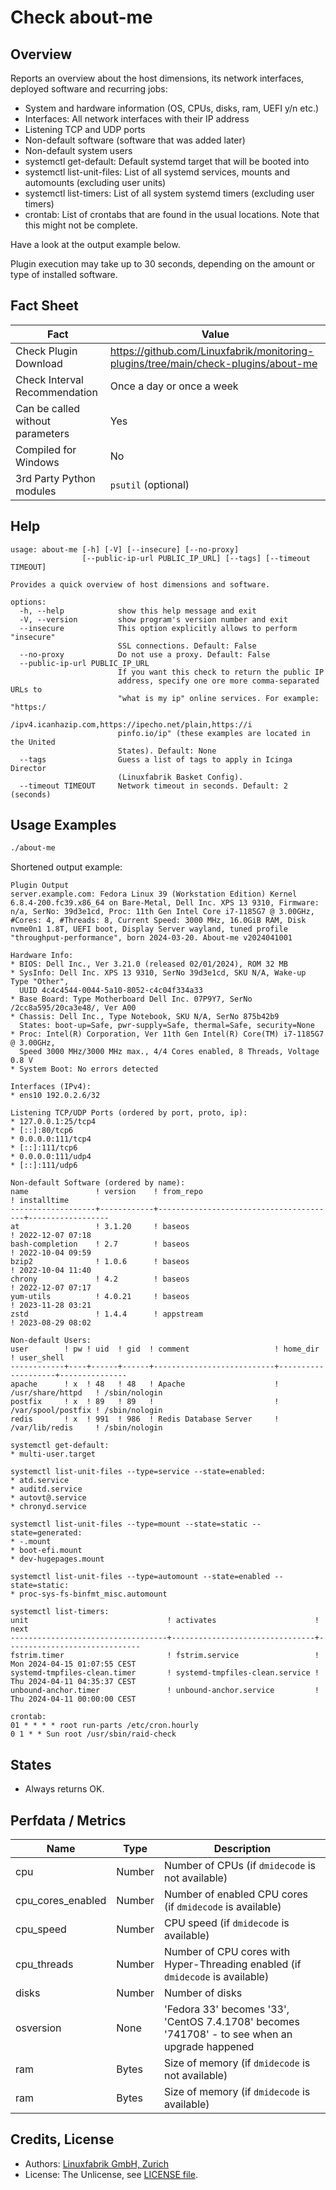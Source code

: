 # Check about-me

## Overview

Reports an overview about the host dimensions, its network interfaces, deployed software and recurring jobs:

* System and hardware information (OS, CPUs, disks, ram, UEFI y/n etc.)
* Interfaces: All network interfaces with their IP address
* Listening TCP and UDP ports
* Non-default software (software that was added later)
* Non-default system users
* systemctl get-default: Default systemd target that will be booted into
* systemctl list-unit-files: List of all systemd services, mounts and automounts (excluding user units)
* systemctl list-timers: List of all system systemd timers (excluding user timers)
* crontab: List of crontabs that are found in the usual locations. Note that this might not be complete.

Have a look at the output example below.

Plugin execution may take up to 30 seconds, depending on the amount or type of installed software.


## Fact Sheet

| Fact | Value |
|----|----|
| Check Plugin Download                 | <https://github.com/Linuxfabrik/monitoring-plugins/tree/main/check-plugins/about-me> |
| Check Interval Recommendation         | Once a day or once a week |
| Can be called without parameters      | Yes |
| Compiled for Windows                  | No |
| 3rd Party Python modules              | `psutil` (optional) |


## Help

```text
usage: about-me [-h] [-V] [--insecure] [--no-proxy]
                [--public-ip-url PUBLIC_IP_URL] [--tags] [--timeout TIMEOUT]

Provides a quick overview of host dimensions and software.

options:
  -h, --help            show this help message and exit
  -V, --version         show program's version number and exit
  --insecure            This option explicitly allows to perform "insecure"
                        SSL connections. Default: False
  --no-proxy            Do not use a proxy. Default: False
  --public-ip-url PUBLIC_IP_URL
                        If you want this check to return the public IP
                        address, specify one ore more comma-separated URLs to
                        "what is my ip" online services. For example: "https:/
                        /ipv4.icanhazip.com,https://ipecho.net/plain,https://i
                        pinfo.io/ip" (these examples are located in the United
                        States). Default: None
  --tags                Guess a list of tags to apply in Icinga Director
                        (Linuxfabrik Basket Config).
  --timeout TIMEOUT     Network timeout in seconds. Default: 2 (seconds)
```


## Usage Examples

```bash
./about-me
```

Shortened output example:

```text
Plugin Output
server.example.com: Fedora Linux 39 (Workstation Edition) Kernel 6.8.4-200.fc39.x86_64 on Bare-Metal, Dell Inc. XPS 13 9310, Firmware: n/a, SerNo: 39d3e1cd, Proc: 11th Gen Intel Core i7-1185G7 @ 3.00GHz, #Cores: 4, #Threads: 8, Current Speed: 3000 MHz, 16.0GiB RAM, Disk nvme0n1 1.8T, UEFI boot, Display Server wayland, tuned profile "throughput-performance", born 2024-03-20. About-me v2024041001

Hardware Info:
* BIOS: Dell Inc., Ver 3.21.0 (released 02/01/2024), ROM 32 MB
* SysInfo: Dell Inc. XPS 13 9310, SerNo 39d3e1cd, SKU N/A, Wake-up Type "Other",
  UUID 4c4c4544-0044-5a10-8052-c4c04f334a33
* Base Board: Type Motherboard Dell Inc. 07P9Y7, SerNo /2cc8a595/20ca3e48/, Ver A00
* Chassis: Dell Inc., Type Notebook, SKU N/A, SerNo 875b42b9
  States: boot-up=Safe, pwr-supply=Safe, thermal=Safe, security=None
* Proc: Intel(R) Corporation, Ver 11th Gen Intel(R) Core(TM) i7-1185G7 @ 3.00GHz,
  Speed 3000 MHz/3000 MHz max., 4/4 Cores enabled, 8 Threads, Voltage 0.8 V
* System Boot: No errors detected

Interfaces (IPv4):
* ens10 192.0.2.6/32

Listening TCP/UDP Ports (ordered by port, proto, ip):
* 127.0.0.1:25/tcp4
* [::]:80/tcp6
* 0.0.0.0:111/tcp4
* [::]:111/tcp6
* 0.0.0.0:111/udp4
* [::]:111/udp6

Non-default Software (ordered by name):
name               ! version    ! from_repo                              ! installtime      
-------------------+------------+----------------------------------------+------------------
at                 ! 3.1.20     ! baseos                                 ! 2022-12-07 07:18 
bash-completion    ! 2.7        ! baseos                                 ! 2022-10-04 09:59 
bzip2              ! 1.0.6      ! baseos                                 ! 2022-10-04 11:40 
chrony             ! 4.2        ! baseos                                 ! 2022-12-07 07:17 
yum-utils          ! 4.0.21     ! baseos                                 ! 2023-11-28 03:21 
zstd               ! 1.4.4      ! appstream                              ! 2023-08-29 08:02 

Non-default Users:
user        ! pw ! uid  ! gid  ! comment                   ! home_dir           ! user_shell    
------------+----+------+------+---------------------------+--------------------+---------------
apache      ! x  ! 48   ! 48   ! Apache                    ! /usr/share/httpd   ! /sbin/nologin 
postfix     ! x  ! 89   ! 89   !                           ! /var/spool/postfix ! /sbin/nologin 
redis       ! x  ! 991  ! 986  ! Redis Database Server     ! /var/lib/redis     ! /sbin/nologin 

systemctl get-default:
* multi-user.target

systemctl list-unit-files --type=service --state=enabled:
* atd.service
* auditd.service
* autovt@.service
* chronyd.service

systemctl list-unit-files --type=mount --state=static --state=generated:
* -.mount
* boot-efi.mount
* dev-hugepages.mount

systemctl list-unit-files --type=automount --state=enabled --state=static:
* proc-sys-fs-binfmt_misc.automount

systemctl list-timers:
unit                               ! activates                      ! next                         
-----------------------------------+--------------------------------+------------------------------
fstrim.timer                       ! fstrim.service                 ! Mon 2024-04-15 01:07:55 CEST 
systemd-tmpfiles-clean.timer       ! systemd-tmpfiles-clean.service ! Thu 2024-04-11 04:35:37 CEST 
unbound-anchor.timer               ! unbound-anchor.service         ! Thu 2024-04-11 00:00:00 CEST 

crontab:
01 * * * * root run-parts /etc/cron.hourly
0 1 * * Sun root /usr/sbin/raid-check
```


## States

* Always returns OK.


## Perfdata / Metrics

| Name | Type | Description |
|----|----|----|
| cpu | Number | Number of CPUs (if `dmidecode` is not available) |
| cpu_cores_enabled | Number | Number of enabled CPU cores (if `dmidecode` is available) |
| cpu_speed | Number | CPU speed (if `dmidecode` is available) |
| cpu_threads | Number | Number of CPU cores with Hyper-Threading enabled (if `dmidecode` is available) |
| disks | Number | Number of disks |
| osversion | None | 'Fedora 33' becomes '33', 'CentOS 7.4.1708' becomes '741708' - to see when an upgrade happened |
| ram | Bytes | Size of memory (if `dmidecode` is not available) |
| ram | Bytes | Size of memory (if `dmidecode` is available) |


## Credits, License

* Authors: [Linuxfabrik GmbH, Zurich](https://www.linuxfabrik.ch)
* License: The Unlicense, see [LICENSE file](https://unlicense.org/).
